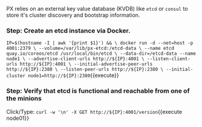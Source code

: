 PX relies on an external key value database (KVDB) like `etcd` or `consul` to store it's cluster discovery and bootstrap information.

### Step: Create an etcd instance via Docker.

`IP=$(hostname -I | awk '{print $1}') && \
   docker run -d --net=host -p 4001:2379 \
   --volume=/var/lib/px-etcd:/etcd-data \
   --name etcd quay.io/coreos/etcd /usr/local/bin/etcd \
   --data-dir=/etcd-data --name node1 \
   --advertise-client-urls http://${IP}:4001 \
   --listen-client-urls http://${IP}:4001 \
   --initial-advertise-peer-urls http://${IP}:2380 \
   --listen-peer-urls http://${IP}:2380 \
   --initial-cluster node1=http://${IP}:2380`{{execute}}

### Step: Verify that etcd is functional and reachable from one of the minions

Click/Type: `curl -w '\n' -X GET http://${IP}:4001/version`{{execute node01}}
